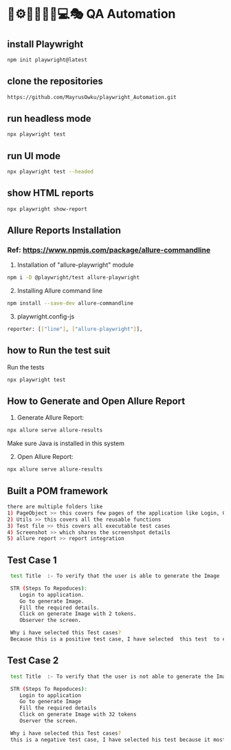 # 🤖⚙️🔧🦾👩‍💻💻🎭 QA Automation


## install Playwright 

```sh
npm init playwright@latest
```
## clone the repositories

```sh
https://github.com/MayrusOwku/playwright_Automation.git
```

## run headless mode 

```sh
npx playwright test
```

## run UI mode 

```sh
npx playwright test --headed
```

## show HTML reports

```sh
npx playwright show-report
```
## Allure Reports Installation

### Ref: https://www.npmjs.com/package/allure-commandline


1) Installation of "allure-playwright" module
```sh
npm i -D @playwright/test allure-playwright
```

2) Installing Allure command line

```sh
npm install --save-dev allure-commandline
```

3) playwright.config-js
```sh
reporter: [["line"], ["allure-playwright"]],
````

## how to Run the test suit

Run the tests
```sh
npx playwright test
```

## How to Generate and Open Allure Report 

1) Generate Allure Report:
```sh
npx allure serve allure-results
```
Make sure Java is installed in this system 

2) Open Allure Report:
```sh
npx allure serve allure-results
```

## Built a POM framework 
```sh
there are multiple folders like 
1) PageObject >> this covers few pages of the application like Login, Generate Image.
2) Utils >> this covers all the reusable functions 
3) Test file >> this covers all executable test cases 
4) Screenshot >> which shares the screenshpot details 
5) allure report >> report integration 
```
 
## Test Case 1
```sh
 test Title  :- To verify that the user is able to generate the Image 

 STR (Steps To Repoduces):
    Login to application.
    Go to generate Image.
    Fill the required details.
    Click on generate Image with 2 tokens.
    Observer the screen.

 Why i have selected this Test cases?
 Because this is a positive test case, I have selected  this test  to ensures uniform quality and accuracy and Delivers faster result as expected, also I felt that most reusable at the time of regression 
```

## Test Case 2
```sh
 test Title  :- To verify that the user is not able to generate the Image and able to see the error message when we have low balance

 STR (Steps To Repoduces):
    Login to application
    Go to generate Image 
    Fill the required details
    Click on generate Image with 32 tokens 
    Oserver the screen.

 Why i have selected this Test cases?
 this is a negative test case, I have selected his test because it most of the user will try to generate the image even after the Balance in account is Zero,so as they try to  generate the image we shoule deliver a proper error message. and here in this automation we are validaing the the error message.
 ```